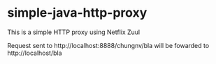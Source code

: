 # simple-java-http-proxy

This is a simple HTTP proxy using Netflix Zuul

Request sent to http://localhost:8888/chungnv/bla will be fowarded to http://localhost/bla
